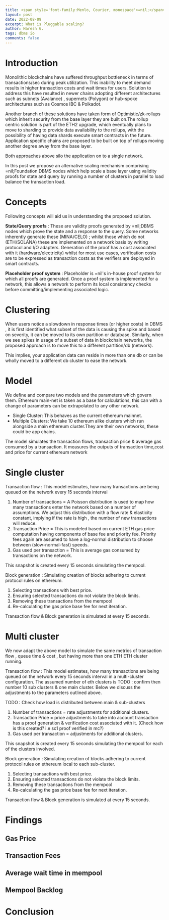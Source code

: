 ```yaml
---
title: <span style='font-family:Menlo, Courier, monospace'>=nil;</span>'s Pluggable Scaling.
layout: post
date: 2022-08-09
excerpt: What is Pluggable scaling?
author: Haresh G.
tags: dbms io
comments: false
---
```

# Introduction
Monolithic blockchains have suffered throughput bottleneck in terms of transactions/sec during peak utilization. 
This inability to meet demand results in higher transaction costs and wait times for users. 
Solution to address this have resulted in newer chains adopting different architectures such as 
subnets (Avalance) , supernets (Polygon) or hub-spoke architectures such as Cosmos IBC & Polkadot. 

Another branch of these solutions have taken form of Optimistic/zk-rollups which inherit security 
from the base layer they are built on.The rollup centric solution is part of the ETH2 upgrade, 
which eventually plans to move to sharding to provide data availability to the rollups, with
the possibility of having data shards execute smart contracts in the future. Application specific 
chains are proposed to be built on top of rollups moving another degree away from the base layer.

Both approaches above silo the application on to a single network.

In this post we propose an alternative scaling mechanism comprising =nil;Foundation DBMS nodes 
which help scale a base layer using validity proofs for state and query by running a number of clusters 
in parallel to load balance the transaction load.


# Concepts

Following concepts will aid us in understanding the proposed solution.

**State/Query proofs** : These are validity proofs generated by =nil;DBMS nodes which prove the state
and a response to the query. Some networks inherently generate these (MINA/CELO) ; whilst those which do not
(ETH/SOLANA) these are implemented on a network basis by writing protocol and I/O adapters. Generation of the proof
has a cost associated with it (hardware/electricity) whilst for most use cases, verification costs
are to be expressed as transaction costs as the verifiers are deployed in smart contracts.

**Placeholder proof system** :
Placeholder is =nil's in-house proof system for which all proofs are generated. Once a
proof system is implemented for a network, this allows a network to perform its local
consistency checks before committing/implementing associated logic.

# Clustering
When users notice a slowdown in response times (or higher costs) in DBMS , it is first identified 
what subset of the data is causing the spike and based on severity, it can be moved to its own partition or
database. Similarly, when we see spikes in usage of a subset of data in blockchain networks, 
the proposed approach is to move this to a different partition/db (network). 

This implies, your application data can reside in more than one db or can be wholly moved to a
different db cluster to ease the network.


# Model 

We define and compare two models and the parameters which govern them. Ethereum main-net is taken as a base for calculations,
this can with a change of parameters can be extrapolated to any other network.
- Single Cluster:  This behaves as the current ethereum mainnet.
- Multiple Clusters: We take 10 ethereum alike clusters which run alongside a main ethereum cluster.They are their
  own networks, these could be app chains.
  
The model simulates the transaction flows, transaction price & average gas consumed by a transaction. 
It measures the outputs of transaction time,cost and price for current ethereum network

# Single cluster


Transaction flow : This model estimates, how many transactions are being queued on the network every 15 seconds interval

1. Number of transactions = A Poisson distribution is used to map how many transactions enter the network based on a number of assumptions.
   We adjust this distribution with a flow rate & elasticity constant, implying if the rate is high , the number of 
   new transactions  will reduce.
2. Transaction Price = This is modeled based on current ETH gas price computation having components of base fee and priority fee.
   Priority fees again are assumed to have a log-normal distribution to choose between (slow-normal-fast) speeds.
3. Gas used per transaction = This is average gas consumed by transactions on the network.

This snapshot is created every 15 seconds simulating the mempool.

Block generation : Simulating creation of blocks adhering to current protocol rules on ethereum.

1. Selecting transactions with best price. 
2. Ensuring selected transactions do not violate the block limits.
3. Removing these transactions from the mempool
4. Re-calculating the gas price base fee for next iteration.

Transaction flow & Block generation is simulated at every 15 seconds.

# Multi cluster

We now adapt the above model to simulate the same metrics of transaction flow , queue  time & cost , but having more than one ETH 
ETH cluster running.

Transaction flow : This model estimates, how many transactions are being queued on the network every 15 seconds interval in 
a multi-cluster configuration. The assumed number of eth clusters is TODO : confirm then number 10 sub clusters & one main cluster.
Below we discuss the adjustments to the parameters outlined above.

TODO : Check how load is distributed between main & sub-clusters

1. Number of transactions = rate adjustments for additional clusters.
2. Transaction Price = price adjustments to take into account transaction has a proof generation 
   & verification cost associated with it.  (Check how is this created? i.e sc1 proof verified in mc?)
3. Gas used per transaction = adjustments for additional clusters.

This snapshot is created every 15 seconds simulating the mempool for each of the clusters involved.

Block generation : Simulating creation of blocks adhering to current protocol rules on ethereum local to each sub-cluster.

1. Selecting transactions with best price.
2. Ensuring selected transactions do not violate the block limits.
3. Removing these transactions from the mempool
4. Re-calculating the gas price base fee for next iteration.

Transaction flow & Block generation is simulated at every 15 seconds.

# Findings

## Gas Price

## Transaction Fees

## Average wait time in mempool

## Mempool Backlog 

# Conclusion